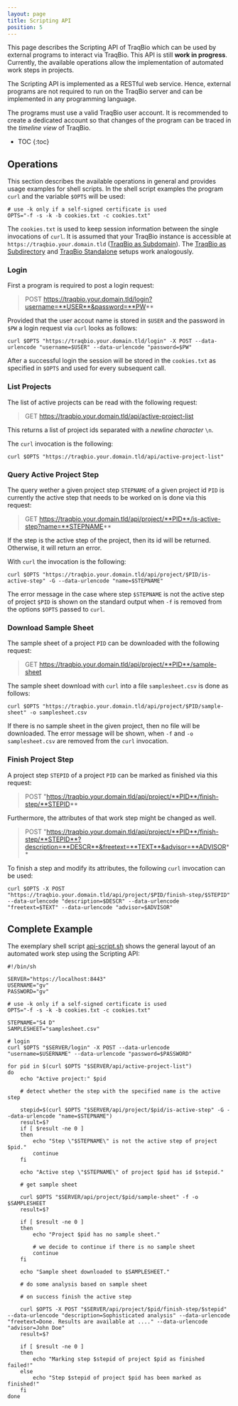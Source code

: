```yaml
---
layout: page
title: Scripting API
position: 5
---
```


This page describes the Scripting API of TraqBio which can be used by external programs to interact via TraqBio.
This API is still **work in progress**.
Currently, the available operations allow the implementation of automated work steps in projects.

The Scripting API is implemented as a RESTful web service.
Hence, external programs are not required to run on the TraqBio server and can be implemented in any programming language.

The programs must use a valid TraqBio user account.
It is recommended to create a dedicated account so that changes of the program can be traced in the *timeline view* of TraqBio.

* TOC
{:toc}



## Operations

This section describes the available operations in general and provides usage examples for shell scripts.
In the shell script examples the program `curl` and the variable `$OPTS` will be used:

``` shell
# use -k only if a self-signed certificate is used
OPTS="-f -s -k -b cookies.txt -c cookies.txt"
```

The `cookies.txt` is used to keep session information between the single invocations of `curl`.
It is assumed that your TraqBio instance is accessible at `https://traqbio.your.domain.tld` ([TraqBio as Subdomain](/_pages/server#traqbio-as-subdomain)).
The [TraqBio as Subdirectory](/_pages/server#traqbio-as-subdirectory) and [TraqBio Standalone](/_pages/server#traqbio-standalone) setups work analogously.

### Login

First a program is required to post a login request:

> POST https://traqbio.your.domain.tld/login?username=**USER**&password=**PW**

Provided that the user accout name is stored in `$USER` and the password in `$PW` a login request via `curl` looks as follows:

``` shell
curl $OPTS "https://traqbio.your.domain.tld/login" -X POST --data-urlencode "username=$USER" --data-urlencode "password=$PW"
```

After a successful login the session will be stored in the `cookies.txt` as specified in `$OPTS` and used for every subsequent call.


### List Projects

The list of active projects can be read with the following request:

> GET https://traqbio.your.domain.tld/api/active-project-list

This returns a list of project ids separated with a *newline character* `\n`.

The `curl` invocation is the following:

``` shell
curl $OPTS "https://traqbio.your.domain.tld/api/active-project-list"
```

### Query Active Project Step

The query wether a given project step `STEPNAME` of a given project id `PID` is currently the active step that needs to be worked on is done via this request:

> GET https://traqbio.your.domain.tld/api/project/**PID**/is-active-step?name=**STEPNAME**

If the step is the active step of the project, then its id will be returned.
Otherwise, it will return an error.

With `curl` the invocation is the following:

``` shell
curl $OPTS "https://traqbio.your.domain.tld/api/project/$PID/is-active-step" -G --data-urlencode "name=$STEPNAME"
```
The error message in the case where step `$STEPNAME` is not the active step of project `$PID` is shown on the standard output when `-f` is removed from the options `$OPTS` passed to `curl`.

### Download Sample Sheet

The sample sheet of a project `PID` can be downloaded with the following request:

> GET https://traqbio.your.domain.tld/api/project/**PID**/sample-sheet

The sample sheet download with `curl` into a file `samplesheet.csv` is done as follows:

``` shell
curl $OPTS "https://traqbio.your.domain.tld/api/project/$PID/sample-sheet" -o samplesheet.csv
```

If there is no sample sheet in the given project, then no file will be downloaded.
The error message will be shown, when `-f` and `-o samplesheet.csv` are removed from the `curl` invocation.

### Finish Project Step

A project step `STEPID` of a project `PID` can be marked as finished via this request:

> POST "https://traqbio.your.domain.tld/api/project/**PID**/finish-step/**STEPID**

Furthermore, the attributes of that work step might be changed as well.

> POST "https://traqbio.your.domain.tld/api/project/**PID**/finish-step/**STEPID**?description=**DESCR**&freetext=**TEXT**&advisor=**ADVISOR**

To finish a step and modify its attributes, the following `curl` invocation can be used:

``` shell
curl $OPTS -X POST "https://traqbio.your.domain.tld/api/project/$PID/finish-step/$STEPID" --data-urlencode "description=$DESCR" --data-urlencode "freetext=$TEXT" --data-urlencode "advisor=$ADVISOR"
```

## Complete Example

The exemplary shell script [api-script.sh](https://raw.githubusercontent.com/sysbio-bioinf/TraqBio/master/tools/api-script.sh)
shows the general layout of an automated work step using the Scripting API:

``` shell
#!/bin/sh

SERVER="https://localhost:8443"
USERNAME="gv"
PASSWORD="gv"

# use -k only if a self-signed certificate is used
OPTS="-f -s -k -b cookies.txt -c cookies.txt"

STEPNAME="S4 D"
SAMPLESHEET="samplesheet.csv"

# login
curl $OPTS "$SERVER/login" -X POST --data-urlencode "username=$USERNAME" --data-urlencode "password=$PASSWORD"

for pid in $(curl $OPTS "$SERVER/api/active-project-list")
do
	echo "Active project:" $pid
	
	# detect whether the step with the specified name is the active step
	
	stepid=$(curl $OPTS "$SERVER/api/project/$pid/is-active-step" -G --data-urlencode "name=$STEPNAME")
	result=$?
	if [ $result -ne 0 ]
	then
		echo "Step \"$STEPNAME\" is not the active step of project $pid."
		continue
	fi
	
	echo "Active step \"$STEPNAME\" of project $pid has id $stepid."
	
	# get sample sheet
	
	curl $OPTS "$SERVER/api/project/$pid/sample-sheet" -f -o $SAMPLESHEET
	result=$?
	
	if [ $result -ne 0 ]
	then
		echo "Project $pid has no sample sheet."
		
		# we decide to continue if there is no sample sheet
		continue 
	fi
	
	echo "Sample sheet downloaded to $SAMPLESHEET."
	
	# do some analysis based on sample sheet
	
	# on success finish the active step
	
	curl $OPTS -X POST "$SERVER/api/project/$pid/finish-step/$stepid" --data-urlencode "description=Sophisticated analysis" --data-urlencode "freetext=Done. Results are available at ...." --data-urlencode "advisor=John Doe"
	result=$?
	
	if [ $result -ne 0 ]
	then
		echo "Marking step $stepid of project $pid as finished failed!"
	else
		echo "Step $stepid of project $pid has been marked as finished!"
	fi	
done
```

